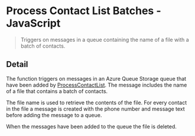 # Process Contact List Batches - JavaScript

> Triggers on messages in a queue containing the name of a file with a batch of
> contacts.

## Detail

The function triggers on messages in an Azure Queue Storage queue that have
been added by [ProcessContactList](../ProcessContactList).
The message includes the name of a file that contains a batch of contacts.

The file name is used to retrieve the contents of the file. For every contact
in the file a message is created with the phone number and message text before
adding the message to a queue.

When the messages have been added to the queue the file is deleted.
